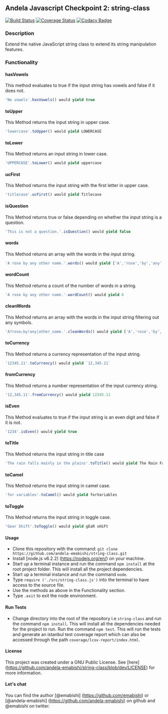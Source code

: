 ## Andela Javascript Checkpoint 2: string-class
[![Build Status](https://travis-ci.org/andela-emabishi/string-class.svg?branch=develop)](https://travis-ci.org/andela-emabishi/string-class) [![Coverage Status](https://coveralls.io/repos/github/andela-emabishi/string-class/badge.svg?branch=develop)](https://coveralls.io/github/andela-emabishi/string-class?branch=develop) [![Codacy Badge](https://api.codacy.com/project/badge/Grade/72b44d673bfb42fab9d4ede9903f12fe)](https://www.codacy.com/app/elizabeth-wakio/string-class?utm_source=github.com&amp;utm_medium=referral&amp;utm_content=andela-emabishi/string-class&amp;utm_campaign=Badge_Grade)

### Description
Extend the native JavaScript string class to extend its string manipulation features.

### Functionality
#### hasVowels
This method evaluates to true if the input string has vowels and false if it does not.

```javaScript
'No vowels'.hasVowels() would yield true
```

#### toUpper
This Method returns the input string in upper case.
```javaScript
'lowercase'.toUpper() would yield LOWERCASE
```

#### toLower
This Method returns an input string in lower case.

```javaScript
'UPPERCASE'.toLower() would yield uppercase
```

#### ucFirst
This Method returns the input string with the first letter in upper case.

```javaScript
'titlecase'.ucFirst() would yield Titlecase
```

#### isQuestion
This Method returns true or false depending on whether the input string is a question.

```javaScript
'This is not a question.'.isQuestion() would yield false
```

#### words
This Method returns an array with the words in the input string.
```javaScript
'A rose by any other name.'.words() would yield ['A','rose','by','any','other','name']
```

#### wordCount
This Method returns a count of the number of words in a string.
```javaScript
'A rose by any other name.'.wordCount() would yield 6
```
#### cleanWords
This Method returns an array with the words in the input string filtering out any symbols.
```javaScript
'A?rose;by!any|other_name.'.cleanWords() would yield ['A','rose','by','any','other','name']
```

#### toCurrency
This Method returns a currency representation of the input string.
```javaScript
'12345.11'.toCurrency() would yield `12,345.11`
```

#### fromCurrency
This Method returns a number representation of the input currency string.
```javaScript
'12,345.11'.fromCurrency() would yield 12345.11
```

#### isEven
This Method evaluates to true if the input string is an even digit and false if it is not.
```javaScript
'1234'.isEven() would yield true
```

#### toTitle
This Method returns the input string in title case
```javaScript
'The rain falls mainly in the plains'.toTitle() would yield The Rain Falls Mainly In The Plains
```

#### toCamel
This Method returns the input string in camel case.
```javaScript
'for variables'.toCamel() would yield forVariables
```

#### toToggle
This Method returns the input string in toggle case.
```javaScript
'Gear Shift'.toToggle() would yield gEaR sHiFt
```

#### Usage
* Clone this repository with the command: `git clone https://github.com/andela-emabishi/string-class.git`
* Install [node.js v6.2.2] (https://nodejs.org/en/) on your machine.
* Start up a terminal instance and run the command `npm install` at the root project folder. This will install all the project dependencies.
* Start up a terminal instance and run the command `node`.
* Type `require ('./src/string-class.js')` into the terminal to have access to the source file.
* Use the methods as above in the Functionality section.
* Type `.exit` to exit the node environment.

#### Run Tests
* Change directory into the root of the repository i.e `string-class` and run the command `npm install`. This will install all the dependencies needed for the project to run.
Run the command `npm test`. This will run the tests and generate an istanbul test coverage report which can also be accessed through the path `coverage/lcov-report/index.html`.

#### License
This project was created under a GNU Public License. See [here] (https://github.com/andela-emabishi/string-class/blob/dev/LICENSE) for more information.

#### Let's chat
You can find the author [@emabishi] (https://github.com/emabishi) or [@andela-emabishi] (https://github.com/andela-emabishi) on github and @emabishi on twitter.
